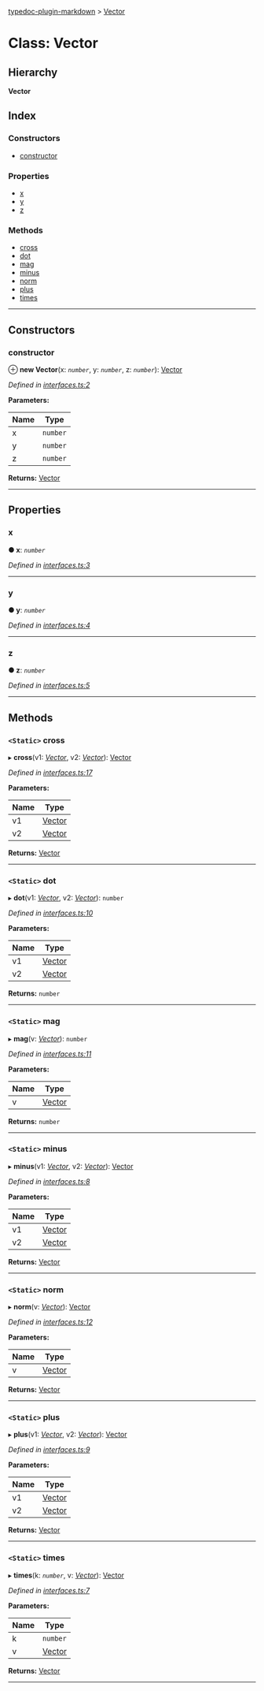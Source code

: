 [typedoc-plugin-markdown](../README.md) > [Vector](../classes/vector.md)

# Class: Vector

## Hierarchy

**Vector**

## Index

### Constructors

* [constructor](vector.md#markdown-header-constructor)

### Properties

* [x](vector.md#markdown-header-x)
* [y](vector.md#markdown-header-y)
* [z](vector.md#markdown-header-z)

### Methods

* [cross](vector.md#markdown-header-Static-cross)
* [dot](vector.md#markdown-header-Static-dot)
* [mag](vector.md#markdown-header-Static-mag)
* [minus](vector.md#markdown-header-Static-minus)
* [norm](vector.md#markdown-header-Static-norm)
* [plus](vector.md#markdown-header-Static-plus)
* [times](vector.md#markdown-header-Static-times)

---

## Constructors

###  constructor

⊕ **new Vector**(x: *`number`*, y: *`number`*, z: *`number`*): [Vector](vector.md)

*Defined in [interfaces.ts:2](https://bitbucket.org/owner/repository_name/src/master/interfaces.ts?fileviewer&amp;#x3D;file-view-default#interfaces.ts-2)*

**Parameters:**

| Name | Type |
| ------ | ------ |
| x | `number` |
| y | `number` |
| z | `number` |

**Returns:** [Vector](vector.md)

___

## Properties

###  x

**● x**: *`number`*

*Defined in [interfaces.ts:3](https://bitbucket.org/owner/repository_name/src/master/interfaces.ts?fileviewer&amp;#x3D;file-view-default#interfaces.ts-3)*

___

###  y

**● y**: *`number`*

*Defined in [interfaces.ts:4](https://bitbucket.org/owner/repository_name/src/master/interfaces.ts?fileviewer&amp;#x3D;file-view-default#interfaces.ts-4)*

___

###  z

**● z**: *`number`*

*Defined in [interfaces.ts:5](https://bitbucket.org/owner/repository_name/src/master/interfaces.ts?fileviewer&amp;#x3D;file-view-default#interfaces.ts-5)*

___

## Methods

### `<Static>` cross

▸ **cross**(v1: *[Vector](vector.md)*, v2: *[Vector](vector.md)*): [Vector](vector.md)

*Defined in [interfaces.ts:17](https://bitbucket.org/owner/repository_name/src/master/interfaces.ts?fileviewer&amp;#x3D;file-view-default#interfaces.ts-17)*

**Parameters:**

| Name | Type |
| ------ | ------ |
| v1 | [Vector](vector.md) |
| v2 | [Vector](vector.md) |

**Returns:** [Vector](vector.md)

___

### `<Static>` dot

▸ **dot**(v1: *[Vector](vector.md)*, v2: *[Vector](vector.md)*): `number`

*Defined in [interfaces.ts:10](https://bitbucket.org/owner/repository_name/src/master/interfaces.ts?fileviewer&amp;#x3D;file-view-default#interfaces.ts-10)*

**Parameters:**

| Name | Type |
| ------ | ------ |
| v1 | [Vector](vector.md) |
| v2 | [Vector](vector.md) |

**Returns:** `number`

___

### `<Static>` mag

▸ **mag**(v: *[Vector](vector.md)*): `number`

*Defined in [interfaces.ts:11](https://bitbucket.org/owner/repository_name/src/master/interfaces.ts?fileviewer&amp;#x3D;file-view-default#interfaces.ts-11)*

**Parameters:**

| Name | Type |
| ------ | ------ |
| v | [Vector](vector.md) |

**Returns:** `number`

___

### `<Static>` minus

▸ **minus**(v1: *[Vector](vector.md)*, v2: *[Vector](vector.md)*): [Vector](vector.md)

*Defined in [interfaces.ts:8](https://bitbucket.org/owner/repository_name/src/master/interfaces.ts?fileviewer&amp;#x3D;file-view-default#interfaces.ts-8)*

**Parameters:**

| Name | Type |
| ------ | ------ |
| v1 | [Vector](vector.md) |
| v2 | [Vector](vector.md) |

**Returns:** [Vector](vector.md)

___

### `<Static>` norm

▸ **norm**(v: *[Vector](vector.md)*): [Vector](vector.md)

*Defined in [interfaces.ts:12](https://bitbucket.org/owner/repository_name/src/master/interfaces.ts?fileviewer&amp;#x3D;file-view-default#interfaces.ts-12)*

**Parameters:**

| Name | Type |
| ------ | ------ |
| v | [Vector](vector.md) |

**Returns:** [Vector](vector.md)

___

### `<Static>` plus

▸ **plus**(v1: *[Vector](vector.md)*, v2: *[Vector](vector.md)*): [Vector](vector.md)

*Defined in [interfaces.ts:9](https://bitbucket.org/owner/repository_name/src/master/interfaces.ts?fileviewer&amp;#x3D;file-view-default#interfaces.ts-9)*

**Parameters:**

| Name | Type |
| ------ | ------ |
| v1 | [Vector](vector.md) |
| v2 | [Vector](vector.md) |

**Returns:** [Vector](vector.md)

___

### `<Static>` times

▸ **times**(k: *`number`*, v: *[Vector](vector.md)*): [Vector](vector.md)

*Defined in [interfaces.ts:7](https://bitbucket.org/owner/repository_name/src/master/interfaces.ts?fileviewer&amp;#x3D;file-view-default#interfaces.ts-7)*

**Parameters:**

| Name | Type |
| ------ | ------ |
| k | `number` |
| v | [Vector](vector.md) |

**Returns:** [Vector](vector.md)

___

